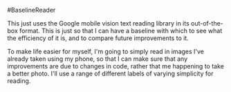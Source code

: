 #BaselineReader

This just uses the Google mobile vision text reading library in its out-of-the-box format. This is just so that I can have a baseline with which to see what the efficiency of it is, and to compare future improvements to it.

To make life easier for myself, I'm going to simply read in images I've already taken using my phone, so that I can make sure that any improvements are due to changes in code, rather that me happening to take a better photo. I'll  use a range of different labels of varying simplicity for reading.

